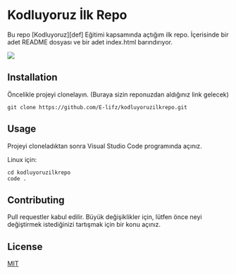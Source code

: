 # Kodluyoruz İlk Repo

Bu repo [Kodluyoruz][def] Eğitimi kapsamında açtığım ilk repo. İçerisinde bir adet README dosyası ve bir adet index.html barındırıyor. 


![](https://1drv.ms/i/s!AjvoGZlqA0t0iheOF5wKHP-chl2h?e=Ti6XnN)

## Installation
Öncelikle projeyi clonelayın. (Buraya sizin reponuzdan aldığınız link gelecek)

```
git clone https://github.com/E-lifz/kodluyoruzilkrepo.git
```

## Usage

Projeyi cloneladıktan sonra Visual Studio Code programında açınız.

Linux için:

```
cd kodluyoruzilkrepo
code .
```

## Contributing

Pull requestler kabul edilir. Büyük değişiklikler için, lütfen önce neyi değiştirmek istediğinizi tartışmak için bir konu açınız.

## License
[MIT](https://choosealicense.com/licenses/mit/)

